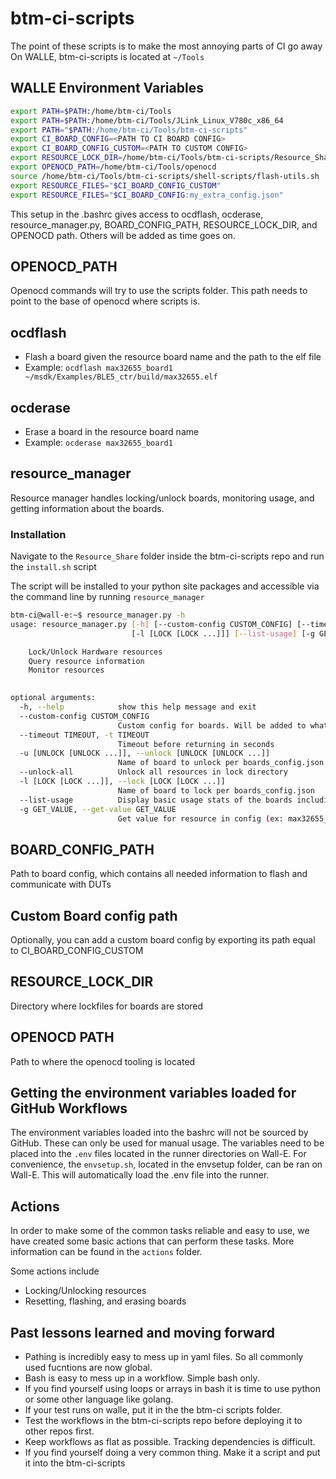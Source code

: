 # btm-ci-scripts

The point of these scripts is to make the most annoying parts of CI go away
On WALLE,
btm-ci-scripts is located at ```~/Tools```  

## WALLE Environment Variables

```bash
export PATH=$PATH:/home/btm-ci/Tools
export PATH=$PATH:/home/btm-ci/Tools/JLink_Linux_V780c_x86_64
export PATH="$PATH:/home/btm-ci/Tools/btm-ci-scripts"
export CI_BOARD_CONFIG=<PATH TO CI BOARD CONFIG>
export CI_BOARD_CONFIG_CUSTOM=<PATH TO CUSTOM CONFIG>
export RESOURCE_LOCK_DIR=/home/btm-ci/Tools/btm-ci-scripts/Resource_Share/Locks
export OPENOCD_PATH=/home/btm-ci/Tools/openocd
source /home/btm-ci/Tools/btm-ci-scripts/shell-scripts/flash-utils.sh
export RESOURCE_FILES="$CI_BOARD_CONFIG_CUSTOM"
export RESOURCE_FILES="$CI_BOARD_CONFIG:my_extra_config.json"
```

This setup in the .bashrc gives access to ocdflash, ocderase, resource_manager.py, BOARD_CONFIG_PATH, RESOURCE_LOCK_DIR, and OPENOCD path. Others will be added as time goes on.

## OPENOCD_PATH

Openocd commands will try to use the scripts folder. This path needs to point to the base of openocd where scripts is.

## ocdflash

- Flash a board given the resource board name and the path to the elf file
- Example: ```ocdflash max32655_board1 ~/msdk/Examples/BLE5_ctr/build/max32655.elf```

## ocderase

- Erase a board in the resource board name
- Example: ```ocderase max32655_board1```

## resource_manager

Resource manager handles locking/unlock boards, monitoring usage, and getting information about the boards.

### Installation

Navigate to the ``Resource_Share`` folder inside the btm-ci-scripts repo and run the ``install.sh`` script

The script will be installed to your python site packages and accessible via the command line by running ``resource_manager``

```bash
btm-ci@wall-e:~$ resource_manager.py -h
usage: resource_manager.py [-h] [--custom-config CUSTOM_CONFIG] [--timeout TIMEOUT] [-u [UNLOCK [UNLOCK ...]]] [--unlock-all]
                           [-l [LOCK [LOCK ...]]] [--list-usage] [-g GET_VALUE]

    Lock/Unlock Hardware resources
    Query resource information
    Monitor resources
    

optional arguments:
  -h, --help            show this help message and exit
  --custom-config CUSTOM_CONFIG
                        Custom config for boards. Will be added to what is on CI
  --timeout TIMEOUT, -t TIMEOUT
                        Timeout before returning in seconds
  -u [UNLOCK [UNLOCK ...]], --unlock [UNLOCK [UNLOCK ...]]
                        Name of board to unlock per boards_config.json
  --unlock-all          Unlock all resources in lock directory
  -l [LOCK [LOCK ...]], --lock [LOCK [LOCK ...]]
                        Name of board to lock per boards_config.json
  --list-usage          Display basic usage stats of the boards including if they are locked and when they were locked
  -g GET_VALUE, --get-value GET_VALUE
                        Get value for resource in config (ex: max32655_board1.dap_sn)

```

## BOARD_CONFIG_PATH

Path to board config, which contains all needed information to flash and communicate with DUTs

## Custom Board config path

Optionally, you can add a custom board config by exporting its path equal to CI_BOARD_CONFIG_CUSTOM

## RESOURCE_LOCK_DIR

Directory where lockfiles for boards are stored

## OPENOCD PATH

Path to where the openocd tooling is located

## Getting the environment variables loaded for GitHub Workflows

The environment variables loaded into the bashrc will not be sourced by GitHub. These can only be used for manual usage.
The variables need to be placed into the ``.env`` files located in the runner directories on Wall-E.
For convenience, the ``envsetup.sh``, located in the envsetup folder, can be ran on Wall-E. This will automatically load the .env file into the runner.

## Actions

In order to make some of the common tasks reliable and easy to use, we have created some basic actions that can perform these tasks.
More information can be found in the ``actions`` folder.

Some actions include

- Locking/Unlocking resources
- Resetting, flashing, and erasing boards

## Past lessons learned and moving forward

- Pathing is incredibly easy to mess up in yaml files. So all commonly used fucntions are now global.
- Bash is easy to mess up in a workflow. Simple bash only.
- If you find yourself using loops or arrays in bash it is time to use python or some other language like golang.
- If your test runs on walle, put it in the the btm-ci scripts folder.
- Test the workflows in the btm-ci-scripts repo before deploying it to other repos first.
- Keep workflows as flat as possible. Tracking dependencies is difficult.
- If you find yourself doing a very common thing. Make it a script and put it into the btm-ci-scripts

